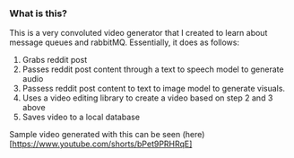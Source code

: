### What is this?

This is a very convoluted video generator that I created to learn about message queues and rabbitMQ. Essentially, it does as follows:

1) Grabs reddit post
2) Passes reddit post content through a text to speech model to generate audio
3) Passess reddit post content to text to image model to generate visuals.
4) Uses a video editing library to create a video based on step 2 and 3 above
5) Saves video to a local database

Sample video generated with this can be seen (here)[https://www.youtube.com/shorts/bPet9PRHRqE]
